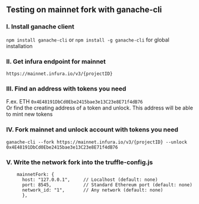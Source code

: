 ## Testing on mainnet fork with ganache-cli

### I. Install ganache client <br>
`npm install ganache-cli` or
`npm install -g ganache-cli` for global installation

### II. Get infura endpoint for mainnet <br>
`https://mainnet.infura.io/v3/{projectID}`

### III. Find an address with tokens you need <br>
F.ex. ETH `0x4E48191DbCd0Ebe2415bae3e13C23e8E71f4dB76` <br>
Or find the creating address of a token and unlock. This address will be able to mint new tokens

### IV. Fork mainnet and unlock account with tokens you need <br>
`ganache-cli --fork https://mainnet.infura.io/v3/{projectID} --unlock 0x4E48191DbCd0Ebe2415bae3e13C23e8E71f4dB76`

### V. Write the network fork into the truffle-config.js <br>
```
    mainnetFork: {
      host: "127.0.0.1",     // Localhost (default: none)
      port: 8545,            // Standard Ethereum port (default: none)
      network_id: "1",       // Any network (default: none)
      },
```
